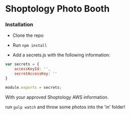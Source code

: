 # Shoptology Photo Booth

### Installation
* Clone the repo

* Run ```npm install```

* Add a secrets.js with the following information:

```javascript
var secrets = {
    accessKeyId: '',
    secretAccessKey: ''
}

module.exports = secrets;
```

With your approved Shoptology AWS information.

run ```gulp watch``` and throw some photos into the 'in' folder!